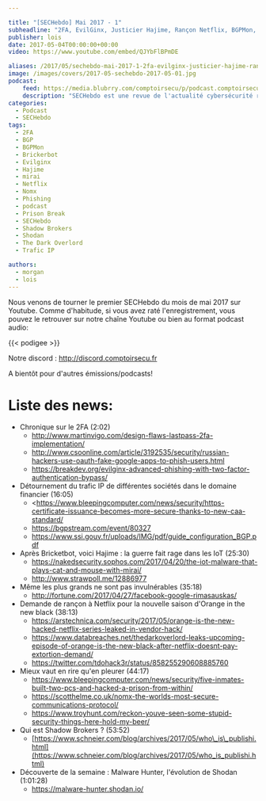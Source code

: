 ```yaml
---

title: "[SECHebdo] Mai 2017 - 1"
subheadline: "2FA, EvilGinx, Justicier Hajime, Rançon Netflix, BGPMon, NomX, Shadow Brokers, Shodan, etc."
publisher: lois
date: 2017-05-04T00:00:00+00:00
video: https://www.youtube.com/embed/QJYbFlBPmDE

aliases: /2017/05/sechebdo-mai-2017-1-2fa-evilginx-justicier-hajime-rancon-netflix-bgpmon-nomx-shadow-brokers-shodan-etc/
image: /images/covers/2017-05-sechebdo-2017-05-01.jpg
podcast:
    feed: https://media.blubrry.com/comptoirsecu/p/podcast.comptoirsecu.fr/CSEC.SECHebdo.2017-05-03.mp3
    description: "SECHebdo est une revue de l'actualité cybersécurité réalisé en live sur Youtube, généralement le mardi soir."
categories:
  - Podcast
  - SECHebdo
tags:
  - 2FA
  - BGP
  - BGPMon
  - Brickerbot
  - Evilginx
  - Hajime
  - mirai
  - Netflix
  - Nomx
  - Phishing
  - podcast
  - Prison Break
  - SECHebdo
  - Shadow Brokers
  - Shodan
  - The Dark Overlord
  - Trafic IP

authors:
  - morgan
  - lois
---
```



Nous venons de tourner le premier SECHebdo du mois de mai 2017 sur Youtube. Comme d'habitude, si vous avez raté l'enregistrement, vous pouvez le retrouver sur notre chaîne Youtube ou bien au format podcast audio:

{{< podigee >}}

Notre discord : <http://discord.comptoirsecu.fr>

A bientôt pour d'autres émissions/podcasts!

# Liste des news:

  * Chronique sur le 2FA (2:02)
      * <http://www.martinvigo.com/design-flaws-lastpass-2fa-implementation/>
      * <http://www.csoonline.com/article/3192535/security/russian-hackers-use-oauth-fake-google-apps-to-phish-users.html>
      * <https://breakdev.org/evilginx-advanced-phishing-with-two-factor-authentication-bypass/>
  * Détournement du trafic IP de différentes sociétés dans le domaine financier (16:05)
      * <https://www.bleepingcomputer.com/news/security/https-certificate-issuance-becomes-more-secure-thanks-to-new-caa-standard/
      * <https://bgpstream.com/event/80327>
      * <https://www.ssi.gouv.fr/uploads/IMG/pdf/guide_configuration_BGP.pdf>
  * Après Bricketbot, voici Hajime : la guerre fait rage dans les IoT (25:30)
      * <https://nakedsecurity.sophos.com/2017/04/20/the-iot-malware-that-plays-cat-and-mouse-with-mirai/>
      * <http://www.strawpoll.me/12886977>
  * Même les plus grands ne sont pas invulnérables (35:18)
      * <http://fortune.com/2017/04/27/facebook-google-rimasauskas/>
  * Demande de rançon à Netflix pour la nouvelle saison d'Orange in the new black (38:13)
      * <https://arstechnica.com/security/2017/05/orange-is-the-new-hacked-netflix-series-leaked-in-vendor-hack/>
      * <https://www.databreaches.net/thedarkoverlord-leaks-upcoming-episode-of-orange-is-the-new-black-after-netflix-doesnt-pay-extortion-demand/>
      * <https://twitter.com/tdohack3r/status/858255290608885760>
  * Mieux vaut en rire qu'en pleurer (44:17)
      * <https://www.bleepingcomputer.com/news/security/five-inmates-built-two-pcs-and-hacked-a-prison-from-within/>
      * <https://scotthelme.co.uk/nomx-the-worlds-most-secure-communications-protocol/>
      * <https://www.troyhunt.com/reckon-youve-seen-some-stupid-security-things-here-hold-my-beer/>
  * Qui est Shadow Brokers ? (53:52)
      * [https://www.schneier.com/blog/archives/2017/05/who\_is\_publishi.html](https://www.schneier.com/blog/archives/2017/05/who_is_publishi.html)
  * Découverte de la semaine : Malware Hunter, l'évolution de Shodan (1:01:28)
      * <https://malware-hunter.shodan.io/>
